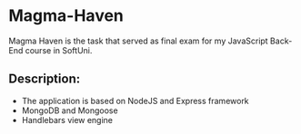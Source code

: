 # Magma-Haven

Magma Haven is the task that served as final exam for my JavaScript Back-End course in SoftUni.

## Description:
- The application is based on NodeJS and Express framework
- MongoDB and Mongoose
- Handlebars view engine
